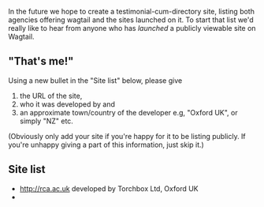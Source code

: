 In the future we hope to create a testimonial-cum-directory site, listing both agencies offering wagtail and the sites launched on it. To start that list we'd really like to hear from anyone who has *launched* a publicly viewable site on Wagtail.

## "That's me!"

Using a new bullet in the "Site list" below, please give

1. the URL of the site, 
2. who it was developed by and 
3. an approximate town/country of the developer e.g, "Oxford UK", or simply "NZ" etc.

(Obviously only add your site if you're happy for it to be listing publicly. If you're unhappy giving a part of this information, just skip it.)

## Site list

* http://rca.ac.uk developed by Torchbox Ltd, Oxford UK
* 